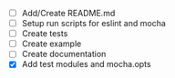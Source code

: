 - [ ] Add/Create README.md
- [ ] Setup run scripts for eslint and mocha
- [ ] Create tests
- [ ] Create example
- [ ] Create documentation
- [x] Add test modules and mocha.opts
